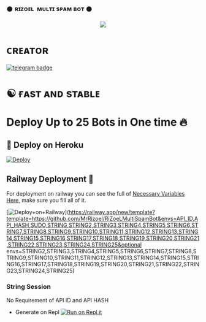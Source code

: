 ### 𒊹︎︎︎ ʀɪᴢᴏᴇʟ ︎ ᴍᴜʟᴛɪ sᴘᴀᴍ ʙᴏᴛ 𒊹︎︎︎︎︎

<p align="center">
  <img src="https://telegra.ph/file/98f3e01fcb05d98373cfc.jpg">
</p>

# ᴄʀᴇᴀᴛᴏʀ
 [![telegram badge](https://img.shields.io/badge/RiZoeL-30302f?style=for-the-badge&logo=telegram)](https://t.me/TheRiZoeL)
# ☯︎ ғᴀsᴛ ᴀɴᴅ sᴛᴀʙʟᴇ 
# Deploy Up to 25 Bots in One time 🔥
## 🚀 Deploy on Heroku 
[![Deploy](https://www.herokucdn.com/deploy/button.svg)](https://dashboard.heroku.com/new?template=https%3A%2F%2Fgithub.com%2FMrRizoel%2FRiZoeLMultiSpamBot)
## Railway Deployment 🚄
For deployment on railway you can see the full of [Necessary Variables Here](https://github.com/MrRizoel/RiZoeLMultiSpamBot/blob/main/semple.env), make sure you fill all of it.

[![Deploy+on+Railway](https://railway.app/button.svg)](https://railway.app/new/template?template=https://github.com/MrRizoel/RiZoeLMultiSpamBot&envs=API_ID,API_HASH,SUDO,STRING,STRING2,STRING3,STRING4,STRING5,STRING6,STRING7,STRING8,STRING9,STRING10,STRING11,STRING12,STRING13,STRING14,STRING15,STRING16,STRING17,STRING18,STRING19,STRING20,STRING21,STRING22,STRING23,STRING24,STRING25&optional envs=STRING2,STRING3,STRING4,STRING5,STRING6,STRING7,STRING8,STRING9,STRING10,STRING11,STRING12,STRING13,STRING14,STRING15,STRING16,STRING17,STRING18,STRING19,STRING20,STRING21,STRING22,STRING23,STRING24,STRING25)

### String Session
No Requirement of API ID and API HASH

   - Generate on Repl [![Run on Repl.it](https://repl.it/badge/github/MrRizoel/RiZoeLSpamBot)](https://replit.com/@RiZoeL/RiZoeL-Spam-bot)
